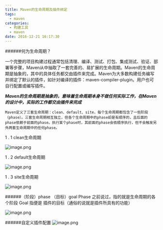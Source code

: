 ```yaml
---
title: Maven的生命周期及插件绑定
tags:
  - maven
categories:
  - 构建工具
  - maven
date: 2016-12-21 16:17:30
---
```


######何为生命周期？

一个完整的项目构建过程通常包括清理、编译、测试、打包、集成测试、验证、部署等步骤，Maven从中抽取了一套完善的、易扩展的生命周期。Maven的生命周期是抽象的，其中的具体任务都交由插件来完成。Maven为大多数构建任务编写并绑定了默认的插件，如针对编译的插件：maven-compiler-plugin。用户也可自行配置或编写插件。

***Maven的生命周期是抽象的，意味着生命周期本身不做任何实际工作，在Maven的设计中，实际的工作都交由插件来完成***


    Maven定义了三套生命周期：clean、default、site，每个生命周期都包含了一些阶段（phase）。三套生命周期相互独立，但各个生命周期中的phase却是有顺序的，且后面的phase依赖于前面的phase。执行某个phase时，其前面的phase会依顺序执行，但不会触发另外两套生命周期中的任何phase。

1 . 1 clean生命周期


![image.png](http://upload-images.jianshu.io/upload_images/2717496-45accb65ab14f44e.png?imageMogr2/auto-orient/strip%7CimageView2/2/w/1240)

1 . 2 default生命周期


![image.png](http://upload-images.jianshu.io/upload_images/2717496-f73a6fdd0d3e10b0.png?imageMogr2/auto-orient/strip%7CimageView2/2/w/1240)

1 . 3 site生命周期


![image.png](http://upload-images.jianshu.io/upload_images/2717496-0a19f53d41fe0deb.png?imageMogr2/auto-orient/strip%7CimageView2/2/w/1240)

######（阶段）phase （目标）goal
Phase 之前说过，指的就是生命周期的各个阶段
Goal 指便是 插件的目标（通俗的说就是插件所具有的功能）


![image.png](http://upload-images.jianshu.io/upload_images/2717496-a72832b58a926875.png?imageMogr2/auto-orient/strip%7CimageView2/2/w/1240)

######自定义插件配置
![image.png](http://upload-images.jianshu.io/upload_images/2717496-c7494e9f1be79261.png?imageMogr2/auto-orient/strip%7CimageView2/2/w/1240)
